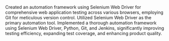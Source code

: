 Created an automation framework using Selenium Web Driver for comprehensive web application testing across various browsers, employing Git for meticulous version control. Utilized Selenium Web Driver as the primary automation tool.
Implemented a thorough automation framework using Selenium Web Driver, Python, Git, and Jenkins, significantly improving testing efficiency, expanding test coverage, and enhancing product quality.
